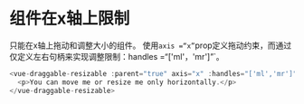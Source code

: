 # 组件在x轴上限制

只能在x轴上拖动和调整大小的组件。 使用`axis =“x”`prop定义拖动约束，而通过仅定义左右句柄来实现调整限制：handles =“['ml'，'mr']”`。

~~~js
<vue-draggable-resizable :parent="true" axis="x" :handles="['ml','mr']">
  <p>You can move me or resize me only horizontally.</p>
</vue-draggable-resizable>
~~~